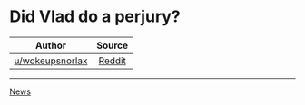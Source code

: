 Did Vlad do a perjury?
======================

| Author       | Source       | 
| :-------------: |:-------------:|
|  [u/wokeupsnorlax](https://www.reddit.com/user/wokeupsnorlax/) | [Reddit](https://www.reddit.com/r/wallstreetbets/comments/n6i28o/did_vlad_do_a_perjury/?utm_medium=android_app&utm_source=share) | 

---

[News](https://www.reddit.com/r/wallstreetbets/search?q=flair_name%3A%22News%22&restrict_sr=1)
